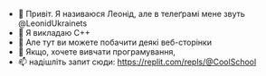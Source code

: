 - 👋 Привіт. Я називаюся Леонід, але в телеґрамі мене звуть @LeonidUkrainets
- 👀 Я викладаю С++
- 🌱 Але тут ви можете побачити деякі веб-сторінки
- 💞️ Якщо, хочете вивчати програмування,
- 📫 надішліть запит сюди: https://replit.com/repls/@CoolSchool

<!---
LeonidUkrainets/LeonidUkrainets is a ✨ special ✨ repository because its `README.md` (this file) appears on your GitHub profile.
You can click the Preview link to take a look at your changes.
--->

